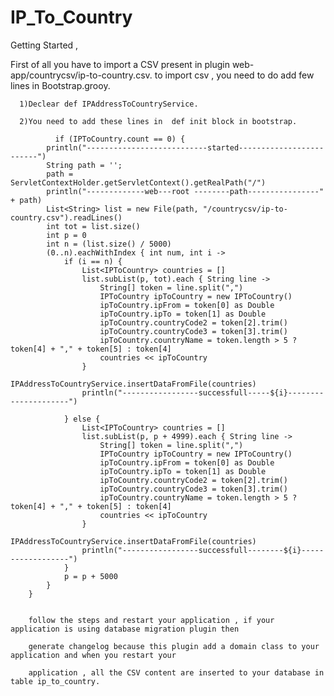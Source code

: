 IP_To_Country
=============

Getting Started , 

First of all you have to import a CSV present in plugin web-app/countrycsv/ip-to-country.csv.
to import csv , you need to do add few lines in Bootstrap.grooy.
                                          
                                          
      1)Declear def IPAddressToCountryService.
      
      2)You need to add these lines in  def init block in bootstrap.
            
              if (IPToCountry.count == 0) {
            println("---------------------------started-------------------------")
            String path = '';
            path = ServletContextHolder.getServletContext().getRealPath("/")
            println("-------------web---root --------path----------------" + path)
            List<String> list = new File(path, "/countrycsv/ip-to-country.csv").readLines()
            int tot = list.size()
            int p = 0
            int n = (list.size() / 5000)
            (0..n).eachWithIndex { int num, int i ->
                if (i == n) {
                    List<IPToCountry> countries = []
                    list.subList(p, tot).each { String line ->
                        String[] token = line.split(",")
                        IPToCountry ipToCountry = new IPToCountry()
                        ipToCountry.ipFrom = token[0] as Double
                        ipToCountry.ipTo = token[1] as Double
                        ipToCountry.countryCode2 = token[2].trim()
                        ipToCountry.countryCode3 = token[3].trim()
                        ipToCountry.countryName = token.length > 5 ? token[4] + "," + token[5] : token[4]
                        countries << ipToCountry
                    }
                    IPAddressToCountryService.insertDataFromFile(countries)
                    println("-----------------successfull-----${i}---------------------")

                } else {
                    List<IPToCountry> countries = []
                    list.subList(p, p + 4999).each { String line ->
                        String[] token = line.split(",")
                        IPToCountry ipToCountry = new IPToCountry()
                        ipToCountry.ipFrom = token[0] as Double
                        ipToCountry.ipTo = token[1] as Double
                        ipToCountry.countryCode2 = token[2].trim()
                        ipToCountry.countryCode3 = token[3].trim()
                        ipToCountry.countryName = token.length > 5 ? token[4] + "," + token[5] : token[4]
                        countries << ipToCountry
                    }
                    IPAddressToCountryService.insertDataFromFile(countries)
                    println("-----------------successfull--------${i}------------------")
                }
                p = p + 5000
            }
        }
        
        
        follow the steps and restart your application , if your application is using database migration plugin then  
        
        generate changelog because this plugin add a domain class to your application and when you restart your        
        
        application , all the CSV content are inserted to your database in table ip_to_country.
        
